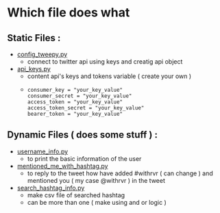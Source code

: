 # Which file does what

## Static Files :

-   [config_tweepy.py](Twitter-API-Python-Code/config_tweepy.py)
    -   connect to twitter api using keys and creatig api object
-   [api_keys.py](Twitter-API-Python-Code/api_keys.py)
    -   content api's keys and tokens variable ( create your own )
    -   ```
        consumer_key = "your_key_value"
        consumer_secret = "your_key_value"
        access_token = "your_key_value"
        access_token_secret = "your_key_value"
        bearer_token = "your_key_value"
        ```

## Dynamic Files ( does some stuff ) :

-   [username_info.py](Twitter-API-Python-Code/username_info.py)
    -   to print the basic information of the user
-   [mentioned_me_with_hashtag.py](Twitter-API-Python-Code/mentioned_me_with_hashtag.py)
    -   to reply to the tweet how have added #withrvr ( can change ) and mentioned you ( my case @withrvr ) in the tweet
-   [search_hashtag_info.py](Twitter-API-Python-Code/search_hashtag_info.py)
    -   make csv file of searched hashtag
    -   can be more than one ( make using and or logic )
